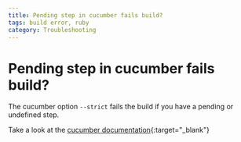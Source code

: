 ```yaml
---
title: Pending step in cucumber fails build?
tags: build error, ruby
category: Troubleshooting
---
```


# Pending step in cucumber fails build?

The cucumber option ```--strict``` fails the build if you have a pending or undefined step.

Take a look at the [cucumber documentation](https://github.com/cucumber/cucumber/wiki/Step-Definitions){:target="_blank"}
